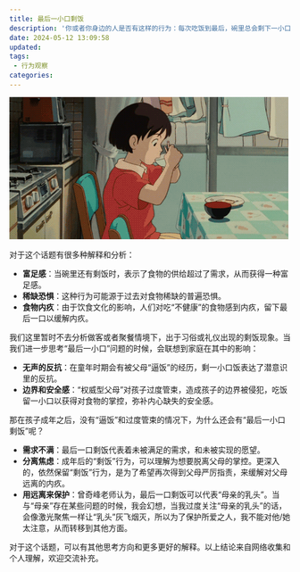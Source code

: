 ```yaml
---
title: 最后一小口剩饭
description: '你或者你身边的人是否有这样的行为：每次吃饭到最后，碗里总会剩下一小口米饭。这篇文章简单地思考一下这个有趣的话题。 '
date: 2024-05-12 13:09:58
updated:
tags:
 - 行为观察
categories:
---
```

<img src="/images/最后一小口剩饭/shengfan.gif"   />

对于这个话题有很多种解释和分析：
  * **富足感**：当碗里还有剩饭时，表示了食物的供给超过了需求，从而获得一种富足感。
  * **稀缺恐惧**：这种行为可能源于过去对食物稀缺的普遍恐惧。
  * **食物内疚**：由于饮食文化的影响，人们对吃“不健康”的食物感到内疚，留下最后一口以缓解内疚。

我们这里暂时不去分析做客或者聚餐情境下，出于习俗或礼仪出现的剩饭现象。当我们进一步思考“最后一小口”问题的时候，会联想到家庭在其中的影响：
  * **无声的反抗**：在童年时期会有被父母“逼饭”的经历，剩一小口饭表达了潜意识里的反抗。
  * **边界和安全感**：“权威型父母”对孩子过度管束，造成孩子的边界被侵犯，吃饭留一小口以获得对食物的掌控，弥补内心缺失的安全感。

那在孩子成年之后，没有“逼饭”和过度管束的情况下，为什么还会有“最后一小口剩饭”呢？
  * **需求不满**：最后一口剩饭代表着未被满足的需求，和未被实现的愿望。
  * **分离焦虑**：成年后的“剩饭”行为，可以理解为想要脱离父母的掌控。更深入的，依然保留“剩饭”行为，是为了希望再次得到父母严厉指责，来缓解对父母远离的内疚。
  * **用远离来保护**：曾奇峰老师认为，最后一口剩饭可以代表“母亲的乳头”。当与“母亲”存在某些问题的时候，我会幻想，当我过度关注“母亲的乳头”的话，会像激光聚焦一样让“乳头”灰飞烟灭，所以为了保护所爱之人，我不能对他/她太注意，从而转移到其他方面。

对于这个话题，可以有其他思考方向和更多更好的解释。以上结论来自网络收集和个人理解，欢迎交流补充。